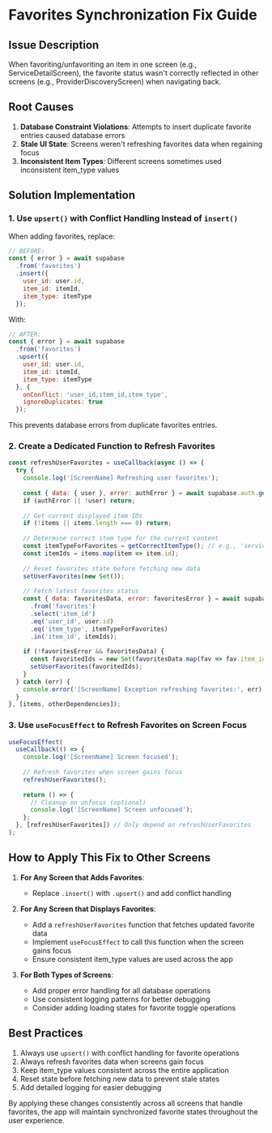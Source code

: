 # Favorites Synchronization Fix Guide

## Issue Description
When favoriting/unfavoriting an item in one screen (e.g., ServiceDetailScreen), the favorite status wasn't correctly reflected in other screens (e.g., ProviderDiscoveryScreen) when navigating back.

## Root Causes
1. **Database Constraint Violations**: Attempts to insert duplicate favorite entries caused database errors
2. **Stale UI State**: Screens weren't refreshing favorites data when regaining focus
3. **Inconsistent Item Types**: Different screens sometimes used inconsistent item_type values

## Solution Implementation

### 1. Use `upsert()` with Conflict Handling Instead of `insert()`
When adding favorites, replace:

```javascript
// BEFORE:
const { error } = await supabase
  .from('favorites')
  .insert({ 
    user_id: user.id, 
    item_id: itemId, 
    item_type: itemType 
  });
```

With:

```javascript
// AFTER:
const { error } = await supabase
  .from('favorites')
  .upsert({ 
    user_id: user.id, 
    item_id: itemId, 
    item_type: itemType 
  }, {
    onConflict: 'user_id,item_id,item_type',
    ignoreDuplicates: true
  });
```

This prevents database errors from duplicate favorites entries.

### 2. Create a Dedicated Function to Refresh Favorites

```javascript
const refreshUserFavorites = useCallback(async () => {
  try {
    console.log('[ScreenName] Refreshing user favorites');
    
    const { data: { user }, error: authError } = await supabase.auth.getUser();
    if (authError || !user) return;
    
    // Get current displayed item IDs
    if (!items || items.length === 0) return;
    
    // Determine correct item type for the current content
    const itemTypeForFavorites = getCorrectItemType(); // e.g., 'service_provider', 'housing_listing'
    const itemIds = items.map(item => item.id);
    
    // Reset favorites state before fetching new data
    setUserFavorites(new Set());
    
    // Fetch latest favorites status
    const { data: favoritesData, error: favoritesError } = await supabase
      .from('favorites')
      .select('item_id')
      .eq('user_id', user.id)
      .eq('item_type', itemTypeForFavorites)
      .in('item_id', itemIds);
    
    if (!favoritesError && favoritesData) {
      const favoritedIds = new Set(favoritesData.map(fav => fav.item_id));
      setUserFavorites(favoritedIds);
    }
  } catch (err) {
    console.error('[ScreenName] Exception refreshing favorites:', err);
  }
}, [items, otherDependencies]);
```

### 3. Use `useFocusEffect` to Refresh Favorites on Screen Focus

```javascript
useFocusEffect(
  useCallback(() => {
    console.log('[ScreenName] Screen focused');
    
    // Refresh favorites when screen gains focus
    refreshUserFavorites();
    
    return () => {
      // Cleanup on unfocus (optional)
      console.log('[ScreenName] Screen unfocused');
    };
  }, [refreshUserFavorites]) // Only depend on refreshUserFavorites
);
```

## How to Apply This Fix to Other Screens

1. **For Any Screen that Adds Favorites**:
   - Replace `.insert()` with `.upsert()` and add conflict handling

2. **For Any Screen that Displays Favorites**:
   - Add a `refreshUserFavorites` function that fetches updated favorite data
   - Implement `useFocusEffect` to call this function when the screen gains focus
   - Ensure consistent item_type values are used across the app

3. **For Both Types of Screens**:
   - Add proper error handling for all database operations
   - Use consistent logging patterns for better debugging
   - Consider adding loading states for favorite toggle operations

## Best Practices

1. Always use `upsert()` with conflict handling for favorite operations
2. Always refresh favorites data when screens gain focus
3. Keep item_type values consistent across the entire application
4. Reset state before fetching new data to prevent stale states
5. Add detailed logging for easier debugging

By applying these changes consistently across all screens that handle favorites, the app will maintain synchronized favorite states throughout the user experience.
